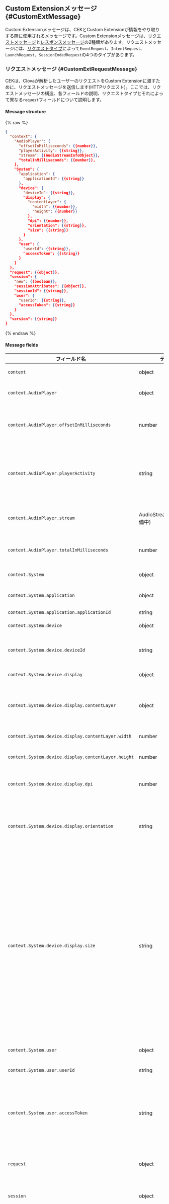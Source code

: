 ## Custom Extensionメッセージ {#CustomExtMessage}
Custom Extensionメッセージは、CEKとCustom Extensionが情報をやり取りする際に使用されるメッセージです。Custom Extensionメッセージは、[リクエストメッセージ](#CustomExtRequestMessage)と[レスポンスメッセージ](#CustomExtResponseMessage)の2種類があります。リクエストメッセージには、[リクエストタイプ](#CustomExtRequestType)によって`EventRequest`、`IntentRequest`、`LaunchRequest`、`SessionEndedRequest`の4つのタイプがあります。

### リクエストメッセージ {#CustomExtRequestMessage}
CEKは、Clovaが解析したユーザーのリクエストをCustom Extensionに渡すために、リクエストメッセージを送信します(HTTPリクエスト)。ここでは、リクエストメッセージの構造、各フィールドの説明、リクエストタイプとそれによって異なる`request`フィールドについて説明します。

#### Message structure

{% raw %}
```json
{
  "context": {
    "AudioPlayer": {
      "offsetInMilliseconds": {{number}},
      "playerActivity": {{string}},
      "stream": {{AudioStreamInfoObject}},
      "totalInMilliseconds": {{number}},
    },
    "System": {
      "application": {
        "applicationId": {{string}}
      },
      "device": {
        "deviceId": {{string}},
        "display": {
          "contentLayer": {
            "width": {{number}},
            "height": {{number}}
          },
          "dpi": {{number}},
          "orientation": {{string}},
          "size": {{string}}
        }
      },
      "user": {
        "userId": {{string}},
        "accessToken": {{string}}
      }
    }
  },
  "request": {{object}},
  "session": {
    "new": {{boolean}},
    "sessionAttributes": {{object}},
    "sessionId": {{string}},
    "user": {
      "userId": {{string}},
      "accessToken": {{string}}
    }
  },
  "version": {{string}}
}
```
{% endraw %}

#### Message fields
| フィールド名       | データ型    | フィールドの説明                     | Optional |
|---------------|---------|-----------------------------|:---------:|
| `context`                                  | object  | クライアントのコンテキスト情報を持っているオブジェクト                                |  |
| `context.AudioPlayer`                      | object  | クライアントが現在再生しているか、最後に再生したメディアの情報を持っているオブジェクト | Optional |
| `context.AudioPlayer.offsetInMilliseconds` | number  | 最近再生したメディアの最後の再生ポイント(offset)。単位はミリ秒であり、`playerActivity`の値が`"IDLE"`の場合、このフィールドは空の場合があります。                                       | Optional |
| `context.AudioPlayer.playerActivity`       | string  | プレイヤーの状態を示す値。次のような値を持ちます。<ul><li><code>"IDLE"</code>：非アクティブ状態</li><li><code>"PLAYING"</code>：再生中</li><li><code>"PAUSED"</code>：一時停止状態</li><li><code>"STOPPED"</code>：中止状態</li></ul> |  |
| `context.AudioPlayer.stream`               | AudioStreamInfoObject(準備中) | 再生中のオーディオの詳細情報を保存したオブジェクト。`playerActivity`の値が`"IDLE"`の場合、このフィールドが空であることがあります。    | Optional |
| `context.AudioPlayer.totalInMilliseconds`  | number  | 最近再生したオーディオの全体の長さ。単位はミリ秒で、`playerActivity`の値が`"IDLE"`の場合、このフィールドが空であることがあります。                                                                  | Optional |
| `context.System`                           | object  | クライアントシステムのコンテキスト情報を持っているオブジェクト                          |  |
| `context.System.application`               | object  | ユーザーの意図によって実行されるExtensionの情報を持っているオブジェクト       |  |
| `context.System.application.applicationId` | string  | ExtensionのID                                                 |  |
| `context.System.device`                    | object  | クライアントデバイスの情報を持っているオブジェクト                               |  |
| `context.System.device.deviceId`           | string  | クライアントデバイスのID。モデル名とデバイスのシリアル番号を組み合わせた情報など、ユーザーのデバイスを識別できる情報が渡されます。 |  |
| `context.System.device.display`            | object  | クライアントデバイスのディスプレイ情報を持っているオブジェクト                                                 |  |
| `context.System.device.display.contentLayer`        | object | ディスプレイでコンテンツが表示される領域の解像度情報を持つオブジェクト。`context.System.device.display.size`の値が`"none"`の場合、このフィールドは省略されます。  | Optional |
| `context.System.device.display.contentLayer.width`  | number | ディスプレイでコンテンツが表示される領域の幅。ピクセル(px)単位です。             |  |
| `context.System.device.display.contentLayer.height` | number | ディスプレイでコンテンツが表示される領域の高さ。ピクセル(px)単位です。             |  |
| `context.System.device.display.dpi`         | number | ディスプレイ装置のDPI。`context.System.device.display.size`の値が`"none"`の場合、このフィールドは省略されます。          | Optional |
| `context.System.device.display.orientation` | string | ディスプレイ装置の向き。`context.System.device.display.size`の値が`"none"`の場合、このフィールドは省略されます。<ul><li><code>"landscape"</code>：横方向</li><li><code>"portrait"</code>：縦方向</li></ul>                      | Optional |
| `context.System.device.display.size`        | string | ディスプレイ装置の解像度を示す値。あらかじめ指定された値または任意の解像度のサイズを表す値(`"custom"`)が入力されています。しかし、ディスプレイ装置がないことを表す値(`"none"`)が入力されていることもあります。<ul><li><code>"none"</code>：クライアントデバイスにディスプレイ装置がない</li><li><code>"s100"</code>：低解像度(160px X 107px)</li><li><code>"m100"</code>：中解像度(427px X 240px)</li><li><code>"l100"</code>：高解像度(640px X 360px)</li><li><code>"xl100"</code>：超高解像度(xlarge type、899px X 506px)</li><li><code>"custom"</code>：あらかじめ定義された規格ではない解像度。</li></ul><div class="note"><p><strong>メモ</strong></p><p>クライアントデバイスのアスペクト比とDPIに適合した画質のメディアコンテンツを提供する必要があります。</p></div> |  |
| `context.System.user`                      | object  | クライアントデバイスに認証されたデフォルトユーザーの情報を持っているオブジェクト                 |  |
| `context.System.user.userId`               | string  | デバイスのデフォルトユーザーのClova ID                                    |  |
| `context.System.user.accessToken`          | string  | 特定のサービスのユーザーアカウントのアクセストークン。デバイスのデフォルトユーザーと連携されたユーザーアカウントのアクセストークンが渡されます。CEKは、外部サービスの認可サーバーから取得したユーザーアカウントのアクセストークンを渡します。詳細については、[ユーザーアカウントを連携する](/CEK/Guides/Link_User_Account.md)を参照してください。 |  |
| `request`                                 | object  | 解析されたユーザーの発話情報を持っているオブジェクト。[リクエストタイプ](#CustomExtRequestType)によって、構成されるフィールドが異なります。 |  |
| `session`                                  | object  | セッション情報を持っているオブジェクト。ここでいうセッションとは、ユーザーのリクエストを区分する単位です。     |  |
| `session.new`                              | boolean | リクエストメッセージが新しいセッションに対するものか、それとも既存のセッションに対するものかを区分します。<ul><li>true：新しいセッション</li><li>false：既存のセッション</li></ul>  |  |
| `session.sessionAttributes`                       | object  | ユーザーとのマルチターン対話に必要な情報を保存したオブジェクト。Custom Extensionは、[レスポンスメッセージ](#CustomExtResponseMessage)の`response.sessionAttributes`フィールドを使用して中間情報をCEKに渡します。ユーザーの追加のリクエストを受け付けると、その情報は再びリクエストメッセージの`session.sessionAttributes`フィールドで渡されます。オブジェクトはキー(key)と値(value)のペアで構成され、Custom Extensionを実装する際、任意に定義できます。保存された値がない場合、空のオブジェクトが渡されます。   |  |
| `session.sessionId`                        | string  | セッションID                                                    |  |
| `session.user`                             | object  | 現在のユーザーの情報を持っているオブジェクト                             |  |
| `session.user.userId`                      | string  | 現在のユーザーのClova ID。`context.System.user.userId`の値と異なることがあります。 |  |
| `session.user.accessToken`                 | string  | 特定のサービスのユーザーアカウントのアクセストークン。現在のユーザーと連携されたユーザーアカウントのアクセストークンが渡されます。CEKは、外部サービスの認可サーバーから取得したユーザーアカウントのアクセストークンを渡します。詳細については、[ユーザーアカウントを連携する](/CEK/Guides/Link_User_Account.md)を参照してください。| Optional |
| `version`                                  | string  | メッセージフォーマットのバージョン(CEKのバージョン)                          | <!-- --> |

#### Message example
{% raw %}
```json
//例1：EventRequestタイプ
{
  "version": "1.0",
  "session": {
    "new": false,
    "sessionAttributes": {},
    "sessionId": "a29cfead-c5ba-474d-8745-6c1a6625f0c5",
    "user": {
      "userId": "U399a1e08a8d474521fc4bbd8c7b4148f",
      "accessToken": "XHapQasdfsdfFsdfasdflQQ7"
    }
  },
  "context": {
    "System": {
      "application": {
        "applicationId": "com.example.extension.pizzabot"
      },
      "user": {
        "userId": "U399a1e08a8d474521fc4bbd8c7b4148f",
        "accessToken": "XHapQasdfsdfFsdfasdflQQ7"
      },
      "device": {
        "deviceId": "096e6b27-1717-33e9-b0a7-510a48658a9b",
        "display": {
          "size": "l100",
          "orientation": "landscape",
          "dpi": 96,
          "contentLayer": {
            "width": 640,
            "height": 360
          }
        }
      }
    }
  },
  "request": {
    "type": "EventRequest",
    "requestId": "f09874hiudf-sdf-4wku-flksdjfo4hjsdf",
    "timestamp": "2018-06-11T09:19:23Z",
    "event" : {
      "namespace":"ClovaSkill",
      "name":"SkillEnabled",
      "payload": null
    }
  }
}

//例2：IntentRequestタイプ
{
  "version": "1.0",
  "session": {
    "new": false,
    "sessionAttributes": {},
    "sessionId": "a29cfead-c5ba-474d-8745-6c1a6625f0c5",
    "user": {
      "userId": "U399a1e08a8d474521fc4bbd8c7b4148f",
      "accessToken": "XHapQasdfsdfFsdfasdflQQ7"
    }
  },
  "context": {
    "System": {
      "application": {
        "applicationId": "com.example.extension.pizzabot"
      },
      "user": {
        "userId": "U399a1e08a8d474521fc4bbd8c7b4148f",
        "accessToken": "XHapQasdfsdfFsdfasdflQQ7"
      },
      "device": {
        "deviceId": "096e6b27-1717-33e9-b0a7-510a48658a9b",
        "display": {
          "size": "l100",
          "orientation": "landscape",
          "dpi": 96,
          "contentLayer": {
            "width": 640,
            "height": 360
          }
        }
      }
    }
  },
  "request": {
    "type": "IntentRequest",
    "intent": {
      "name": "OrderPizza",
      "slots": {
        "pizzaType": {
          "name": "pizzaType",
          "value": "ペパロニ"
        }
      }
    }
  }
}

//例3：LaunchRequestタイプ
{
  "version": "1.0",
  "session": {
    "new": true,
    "sessionAttributes": {},
    "sessionId": "a29cfead-c5ba-474d-8745-6c1a6625f0c5",
    "user": {
      "userId": "U399a1e08a8d474521fc4bbd8c7b4148f",
      "accessToken": "XHapQasdfsdfFsdfasdflQQ7"
    }
  },
  "context": {
    "System": {
      "application": {
        "applicationId": "com.example.extension.pizzabot"
      },
      "user": {
        "userId": "U399a1e08a8d474521fc4bbd8c7b4148f",
        "accessToken": "XHapQasdfsdfFsdfasdflQQ7"
      },
      "device": {
        "deviceId": "096e6b27-1717-33e9-b0a7-510a48658a9b",
        "display": {
          "size": "l100",
          "orientation": "landscape",
          "dpi": 96,
          "contentLayer": {
            "width": 640,
            "height": 360
          }
        }
      }
    }
  },
  "request": {
    "type": "LaunchRequest"
  }
}

//例4：SessionEndedRequestタイプ
{
  "version": "1.0",
  "session": {
    "new": false,
    "sessionAttributes": {},
    "sessionId": "a29cfead-c5ba-474d-8745-6c1a6625f0c5",
    "user": {
      "userId": "U399a1e08a8d474521fc4bbd8c7b4148f",
      "accessToken": "XHapQasdfsdfFsdfasdflQQ7"
    }
  },
  "context": {
    "System": {
      "application": {
        "applicationId": "com.example.extension.pizzabot"
      },
      "user": {
        "userId": "U399a1e08a8d474521fc4bbd8c7b4148f",
        "accessToken": "XHapQasdfsdfFsdfasdflQQ7"
      },
      "device": {
        "deviceId": "096e6b27-1717-33e9-b0a7-510a48658a9b",
        "display": {
          "size": "l100",
          "orientation": "landscape",
          "dpi": 96,
          "contentLayer": {
            "width": 640,
            "height": 360
          }
        }
      }
    }
  },
  "request": {
    "type": "SessionEndedRequest"
  }
}
```
{% endraw %}

#### 次の項目も参照してください。
* [Custom Extensionリクエストを処理する](/CEK/Guides/Build_Custom_Extension.md#HandleCustomExtensionRequest)
* AudioStreamInfoObject(準備中)

### リクエストタイプ {#CustomExtRequestType}
リクエストメッセージは、次の4つのタイプがあります。リクエストのタイプによって、リクエストメッセージの`request`オブジェクトのフィールドの構成が異なります。
* [`EventRequest`](#CustomExtEventRequest)
* [`IntentRequest`](#CustomExtIntentRequest)
* [`LaunchRequest`](#CustomExtLaunchRequest)
* [`SessionEndedRequest`](#CustomExtSessionEndedRequest)

#### EventRequest {#CustomExtEventRequest}
`EventRequest`タイプは、クライアントの状態の変化や、それに伴うリクエストをExtensionに渡すために使用されるリクエストタイプです。CEKは、`EventRequest`のリクエストタイプを使用して、ユーザーが特定のスキルを有効または無効にした結果を渡したり、クライアントの[オーディオ再生状態をExtensionにレポート](/CEK/Guides/Build_Custom_Extension.md#CollectPlaybackStatusAndProgress)することができます。Extensionの開発者は、スキルの有効化/無効化、オーディオ再生状態のレポートまたは付加情報のリクエストに適切な作業を処理する必要があります。

`EventRequest`リクエストタイプでオーディオ再生状態をレポートしたり、付加情報のリクエストをExtensionに送信するとき、以下の[CIC API](#CICAPIforAudioPlayback)を使用します。

* [`AudioPlayer.PlayFinished`](#PlayFinished)
* [`AudioPlayer.PlayPaused`](#PlayPaused)
* [`AudioPlayer.PlayResumed`](#PlayResumed)
* [`AudioPlayer.PlayStarted`](#PlayStarted)
* [`AudioPlayer.PlayStopped`](#PlayStopped)
* [`AudioPlayer.ProgressReportDelayPassed`](#ProgressReportDelayPassed)
* [`AudioPlayer.ProgressReportIntervalPassed`](#ProgressReportIntervalPassed)
* [`AudioPlayer.ProgressReportPositionPassed`](#ProgressReportPositionPassed)
* [`AudioPlayer.StreamRequested`](#StreamRequested)

`EventRequest`タイプのメッセージの`request`オブジェクトのフィールドは、次のように構成されます。

{% raw %}
```json
{
  "type": "EventRequest",
  "requestId": {{string}},
  "timestamp": {{string}},
  "event": {
    "namespace": {{string}},
    "name": {{string}},
    "payload": {{object}}
  }
}
```
{% endraw %}

| フィールド名       | データ型    | フィールドの説明                     | Optional |
|---------------|---------|-----------------------------|:---------:|
| `event`           | object  | クライアントがClovaに渡した情報が保存されているオブジェクト                                       |    |
| `event.name`      | string  | クライアントがClovaに送信したイベントの名前。例えばスキルが有効、もしくは無効への切り替えを示すイベントの名前は、`SkillEnabled`や`SkillDisabled`になります。スキルの有効/無効の切り替えを示すリクエストを受け取った際には、[リクエストメッセージ](#CustomExtRequestMessage)の`context.System.application.applicationId`フィールドと`context.System.user.userId`フィールドを利用してユーザー情報を初期登録したり、利用終了したユーザーのデータを廃棄する実装をしてください。 |    |
| `event.namespace` | string  | クライアントがClovaに送信したイベントの名前空間、または、スキルが有効か無効かを示す名前空間。スキルが有効か無効かを示す名前空間は、`ClovaSkill`に固定されます。   |   |
| `event.payload`   | object  | クライアントがClovaに送信した`payload`または`payload`の一部の情報。一部のイベント、または、スキルが有効か無効かを示すための`EventRequest`リクエストは、`payload`が空のオブジェクトの場合があります。 |    |
| `requestId`       | string  | クライアントがClovaに情報を渡すときに作成されたダイアログID(`event.header.dialogRequestId`)    |   |
| `timestamp`       | string  | クライアントがClovaに情報を渡した日時(タイムスタンプ、<a href="https://en.wikipedia.org/wiki/ISO_8601" target="_blank">ISO 8601</a>)<div class="note"><p><strong>メモ</strong></p><p>CEKは<code>EventRequest</code>タイプのリクエストの順序を保証しません。クライアントからのリクエストの順序は、このフィールドの値から把握することができます。</p></div>                    |   |
| `type`            | string  | リクエストメッセージのタイプ。`"EventRequest"`の値に固定されます。         | <!-- --> |

以下は、`EventRequest`タイプのメッセージの`request`オブジェクトフィールドのサンプルです。

```json
// サンプル1. スキルを有効にしたとき
"request": {
  "type": "EventRequest",
  "requestId": "f09874hiudf-sdf-4wku-flksdjfo4hjsdf",
  "timestamp": "2018-06-11T09:19:23Z",
  "event" : {
    "namespace":"ClovaSkill",
    "name":"SkillEnabled",
    "payload": null
  }
}

// サンプル2. スキルを無効にしたとき
"request": {
  "type": "EventRequest",
  "requestId": "f09874hiudf-sdf-4wku-flksdjfo4hjsdf",
  "timestamp": "2018-06-19T11:37:21Z",
  "event" : {
    "namespace":"ClovaSkill",
    "name":"SkillDisabled",
    "payload": null
  }
}

// サンプル3. 音楽再生を停止したとき
"request": {
  "type": "EventRequest",
  "requestId": "e5464288-50ff-4e99-928d-4a301e083d41",
  "timestamp": "2017-09-05T05:41:21Z",
  "event": {
    "namespace": "AudioPlayer",
    "name": "PlayStopped",
    "payload": {}
  }
}
```

#### IntentRequest {#CustomExtIntentRequest}
`IntentRequest`は、解析されたユーザーのリクエストを渡し、その内容を処理するように要求するリクエストタイプです。Extensionの開発者はサービスを開発する際、ユーザーのリクエストをどう受け付けるかについて[対話モデルを定義](/Design/Design_Guideline_For_Extension.md#DefineInteractionModel)する必要があります。対話モデルは、[Clova Developer Center](/DevConsole/ClovaDevConsole_Overview.md)で登録できます。その際、区別されるユーザーのリクエストをインテントという情報形式で定義します。解析されたユーザーの発話情報はインテントに変換され、`intent`フィールドでExtensionに渡されます。

`IntentRequest`タイプのメッセージの`request`オブジェクトのフィールドは、次のように構成されます。

{% raw %}
```json
{
  "type": "IntentRequest",
  "intent": {
    "name": {{string}},
    "slots": {{object}}
  }
}
```
{% endraw %}

| フィールド名       | データ型    | フィールドの説明                     | Optional |
|---------------|---------|-----------------------------|:---------:|
| `intent`        | object  | ユーザーのリクエストを解析した情報が保存されたオブジェクト([インテント](/Design/Design_Guideline_For_Extension.md#Intent))                         |  |
| `intent.name`   | string  | インテント名。対話モデルに定義した[インテント](/Design/Design_Guideline_For_Extension.md#Intent)をこのフィールドで識別できます。  |  |
| `intent.slots`  | object  | Extensionがインテントを処理する際に要求される情報(スロット)が保存されたオブジェクト。このフィールドは、`intent.name`フィールドに入力された[インテント](/Design/Design_Guideline_For_Extension.md#Intent)によって構成が異なることがあります。 |  |
| `type`          | string  | リクエストメッセージのタイプ。`"IntentRequest"`の値に固定されます。                                                                     | <!-- --> |

以下は、`IntentRequest`タイプのメッセージの`request`オブジェクトフィールドのサンプルです。

```json
"request": {
  "type": "IntentRequest",
  "intent": {
    "name": "OrderPizza",
    "slots": {
      "pizzaType": {
        "name": "pizzaType",
        "value": "ペパロニ"
      }
    }
  }
}
```

#### LaunchRequest {#CustomExtLaunchRequest}
`LaunchRequest`は、ユーザーが特定のExtensionの使用を開始したことを示すリクエストタイプです。例えば、ユーザーが「サイコロ遊びを起動して」と言ったときのように、特定のスキルを使用すると宣言した状況です。ユーザーがスキルの使用をやめると宣言するまで、そのExtensionから[`IntentRequest`](#CustomExtIntentRequest)タイプのメッセージを受信します。

`LaunchRequest`タイプのメッセージの`request`オブジェクトのフィールドは、次のように構成されます。

{% raw %}
```json
{
  "type": "LaunchRequest"
}
```
{% endraw %}

| フィールド名       | データ型    | フィールドの説明                     | Optional |
|---------------|---------|-----------------------------|:---------:|
| `type`          | string  | リクエストメッセージのタイプ。`"LaunchRequest"`の値に固定されます。 | <!-- --> |

#### SessionEndedRequest {#CustomExtSessionEndedRequest}
`SessionEndedRequest`タイプは、ユーザーの特定のスキルの使用が終了したことを示すリクエストです。次の状況でこのメッセージを受信します。
* ユーザーがスキルの終了をリクエストした場合
* 特定の時間内にユーザーからの入力がない場合(Timeout)
* エラーが発生した場合

<div class="note">
  <p><strong>メモ</strong></p>
  <p><a href="#CustomExtResponseMessage">レスポンスメッセージ</a>の<code>shouldEndSession</code>フィールドを使用して、Extensionから先に終了を宣言した場合には、このメッセージを受信しません。</p>
</div>


`SessionEndedRequest`タイプのメッセージの`request`オブジェクトのフィールドは、次のように構成されます。

{% raw %}
```json
{
  "type": "SessionEndedRequest"
}
```
{% endraw %}

| フィールド名       | データ型    | フィールドの説明                     | Optional |
|---------------|---------|-----------------------------|:---------:|
| `type`          | string  | リクエストメッセージのタイプ。`"SessionEndedRequest"`の値に固定されます。 | <!-- --> |

### レスポンスメッセージ {#CustomExtResponseMessage}
Extensionは、リクエストメッセージを処理して、レスポンスメッセージを渡す必要があります(HTTPレスポンス)。ここでは、レスポンスメッセージの構造と各フィールドについて説明します。

#### Message structure
{% raw %}
```json
{
  "response": {
    "card": {{object}},
    "directives": [
      {
        "header": {
          "messageId": {{string}},
          "name": {{string}},
          "namespace": {{string}}
        },
        "payload": {{object}}
      }
    ],
    "outputSpeech": {
      "type": {{string}},
      "values": {{SpeechInfoObject|SpeechInfoObject array}},
      "brief": {{SpeechInfoObject}},
      "verbose": {
        "type": {{string}},
        "values": {{SpeechInfoObject|SpeechInfoObject array}},
      }
    },
    "reprompt": {
      "outputSpeech": {
        "type": {{string}},
        "values": {{SpeechInfoObject|SpeechInfoObject array}},
        "brief": {{SpeechInfoObject}},
        "verbose": {
          "type": {{string}},
          "values": {{SpeechInfoObject|SpeechInfoObject array}},
        }
      }
    },
    "shouldEndSession": {{boolean}},
  },
  "sessionAttributes": {{object}},
  "version": {{string}}
}
```
{% endraw %}

<div class="danger">
  <p><strong>注意</strong></p>
  <p>日本では現在、cardをサポートしておりません。</p>
</div>

#### Message fields
| フィールド名       | データ型    | フィールドの説明                     | Optional |
|---------------|---------|-----------------------------|:---------:|
| `response`                               | object       | Extensionのレスポンス情報を含むオブジェクト                            |  |
| `response.card`                          | object       | コンテンツテンプレート形式のデータで、クライアントの画面に表示するコンテンツをこのフィールドで渡すことができます       |  |
| `response.directives[]`                  | object array | ExtensionがCEKに渡すディレクティブ。`response.directives`フィールドは、主にオーディオコンテンツを提供するために使用されます。以下の[CIC API](#CICAPIforAudioPlayback) ディレクティブをサポートしています。<ul><li><code>AudioPlayer.Play</code></li><li><code>AudioPlayer.StreamDeliver</code></li><li><code>PlaybackController.Pause</code></li><li><code>PlaybackController.Resume</code></li><li><code>PlaybackController.Stop</code></li></ul> |  |
| `response.directives[].header`           | object       | ディレクティブのヘッダー                                          |  |
| `response.directives[].header.messageId` | string       | メッセージID(UUID)。メッセージを区別するための識別子です。   |  |
| `response.directives[].header.name`      | string       | ディレクティブのAPI名                                      |  |
| `response.directives[].header.namespace` | string       | ディレクティブのAPI名前欄                                |  |
| `response.directives[].payload`          | object       | ディレクティブに関する情報を持つオブジェクト。ディレクティブに応じて、payloadオブジェクトの構成とフィールド値を変更できます。         |  |
| `response.outputSpeech`                  | object       | 音声に合成する情報を含んでいるオブジェクト。合成された音声はCICを介してクライアントに渡されます。              |  |
| `response.outputSpeech.brief`            | [SpeechInfoObject](#CustomExtSpeechInfoObject) | 出力する要約音声情報                    | Optional |
| `response.outputSpeech.type`             | string       | 出力する音声情報のタイプ<ul><li><code>"SimpleSpeech"</code>：単文タイプの音声情報です。最も基本となるタイプで、この値を指定した場合、<code>response.outputSpeech.values</code>フィールドが<a href="#CustomExtSpeechInfoObject"><code>SpeechInfoObject</code></a>オブジェクトを持っている必要があります。</li><li><code>"SpeechList"</code>：複文タイプの音声情報です。複数の文章を出力する際に使用されます。この値を指定した場合、<code>response.outputSpeech.values</code>フィールドが<a href="#CustomExtSpeechInfoObject"><code>SpeechInfoObject</code></a>オブジェクト配列を持っている必要があります。</li><li><code>"SpeechSet"</code>：複合タイプの音声情報です。画面を持たないクライアントデバイスに、要約音声情報と詳細音声情報を渡す際に使用されます。この値を指定した場合、<code>response.outputSpeech.values</code>フィールドの代わりに<code>response.outputSpeech.brief</code>と<code>response.outputSpeech.verbose</code>フィールドを持つ必要があります。</li></ul> |  |
| `response.outputSpeech.values[]`           | [SpeechInfoObject](#CustomExtSpeechInfoObject) or [SpeechInfoObject](#CustomExtSpeechInfoObject) array | クライアントデバイスで出力する音声情報を持っているオブジェクトまたはオブジェクト配列 | Optional |
| `response.outputSpeech.verbose`          | object       | 画面を持たないクライアントデバイスに渡す際に使用されます。詳細音声情報を含んでいます。 | Optional |
| `response.outputSpeech.verbose.type`     | string       | 出力する音声情報のタイプ。単文と複文タイプの音声情報のみ入力できます。<ul><li><code>"SimpleSpeech"</code>：単文タイプの音声情報です。最も基本的な音声情報を渡す際に使用されます。この値を指定した場合、<code>response.outputSpeech.verbose.values</code>フィールドが<a href="#CustomExtSpeechInfoObject"><code>SpeechInfoObject</code></a>オブジェクトを持っている必要があります。</li><li><code>"SpeechList"</code>：複文タイプの音声情報です。複数の文章を出力する際に使用されます。この値を指定した場合、<code>response.outputSpeech.verbose.values</code>フィールドが<a href="#CustomExtSpeechInfoObject"><code>SpeechInfoObject</code></a>オブジェクト配列を持っている必要があります。</li></ul> |  |
| `response.outputSpeech.verbose.values[]`           | [SpeechInfoObject](#CustomExtSpeechInfoObject) or [SpeechInfoObject](#CustomExtSpeechInfoObject) array | クライアントデバイスで出力する詳細音声情報を持っているオブジェクトまたはオブジェクト配列 |  |
| `response.reprompt`                               | obejct       | ユーザーの追加の発話を促す音声情報を含んでいるオブジェクト。`response.reprompt`フィールドを使用すると、ユーザーにマルチターン対話を続けるか尋ねたり、または必須情報を話すように促すことができます。通常、マルチターン対話を行う際、ユーザーが追加の発話をしないと、入力待ち時間が過ぎ、マルチターン対話が自動的に終了します。<div class="note"><p><strong>メモ</strong></p><p><code>response.reprompt</code>フィールドは、<code>response.shouldEndSession</code>フィールド値を<code>false</code>に入力した場合、有効です。主に単文タイプの音声情報(<code>"SimpleSpeech"</code>)を渡すことをお勧めします。<code>response.reprompt</code>フィールドを使用すると、入力待ち時間を最大1回延長できます。</p></div> | Optional |
| `response.reprompt.outputSpeech`                  | object       | 音声に合成する情報を含んでいるオブジェクト。合成された音声はCICを介してクライアントに渡されます。              |  |
| `response.reprompt.outputSpeech.brief`            | [SpeechInfoObject](#CustomExtSpeechInfoObject) | 出力する要約音声情報                    | Optional |
| `response.reprompt.outputSpeech.type`             | string       | 出力する音声情報のタイプ<ul><li>"SimpleSpeech"：単文タイプの音声情報です。最も基本となるタイプで、この値を指定した場合、<code>response.outputSpeech.values</code>フィールドが<a href="#CustomExtSpeechInfoObject"><code>SpeechInfoObject</code></a>オブジェクトを持っている必要があります。</li><li><code>"SpeechList"</code>：複文タイプの音声情報です。複数の文章を出力する際に使用されます。この値を指定した場合、<code>response.outputSpeech.values</code>フィールドが<a href="#CustomExtSpeechInfoObject"><code>SpeechInfoObject</code></a>オブジェクト配列を持っている必要があります。</li><li><code>"SpeechSet"</code>：複合タイプの音声情報です。画面を持たないクライアントデバイスに、要約音声情報と詳細音声情報を渡す際に使用されます。この値を指定した場合、<code>response.outputSpeech.values</code>フィールドの代わりに<code>response.outputSpeech.brief</code>と<code>response.outputSpeech.verbose</code>フィールドを持つ必要があります。</li></ul> |  |
| `response.reprompt.outputSpeech.values[]`           | [SpeechInfoObject](#CustomExtSpeechInfoObject) or [SpeechInfoObject](#CustomExtSpeechInfoObject) array | クライアントデバイスで出力する音声情報を持っているオブジェクトまたはオブジェクト配列 | Optional |
| `response.reprompt.outputSpeech.verbose`          | object       | 画面を持たないクライアントデバイスに渡す際に使用されます。詳細音声情報を含んでいます。 | Optional |
| `response.reprompt.outputSpeech.verbose.type`     | string       | 出力する音声情報のタイプ。単文と複文タイプの音声情報のみ入力できます。<ul><li><code>"SimpleSpeech"</code>：単文タイプの音声情報です。最も基本的な音声情報を渡す際に使用されます。この値を指定した場合、<code>response.outputSpeech.verbose.values</code>フィールドが<a href="#CustomExtSpeechInfoObject"><code>SpeechInfoObject</code></a>オブジェクトを持っている必要があります。</li><li><code>"SpeechList"</code>：複文タイプの音声情報です。複数の文章を出力する際に使用されます。この値を指定した場合、<code>response.outputSpeech.verbose.values</code>フィールドが<a href="#CustomExtSpeechInfoObject"><code>SpeechInfoObject</code></a>オブジェクト配列を持っている必要があります。</li></ul> |  |
| `response.reprompt.outputSpeech.verbose.values[]`           | [SpeechInfoObject](#CustomExtSpeechInfoObject) or [SpeechInfoObject](#CustomExtSpeechInfoObject) array | クライアントデバイスで出力する詳細音声情報を持っているオブジェクトまたはオブジェクト配列 |  |
| `response.shouldEndSession`              | boolean      | セッション終了のフラグ。クライアントに特定のExtensionの使用が終了したことを示すフィールドです。[`SessionEndedRequest`](#CustomExtSessionEndedRequest)タイプのリクエストメッセージを受け取る前に、Extensionから先に使用終了を示す際に使用されます。<ul><li>true：使用を終了する</li><li>false：引き続き使用する。ユーザーとマルチターン対話を行います。</li></ul> |  |
| `sessionAttributes`                      | object       | ユーザーとのマルチターン対話に必要な情報を保存するために使用されるオブジェクト。Custom Extensionは、`sessionAttributes`フィールドを使用して途中までの情報をCEKに渡します。ユーザーの追加のリクエストを受け付けると、その情報は再び[リクエストメッセージ](#CustomExtRequestMessage)の`session.sessionAttributes`フィールドで渡されます。`sessionAttributes`オブジェクトは、キー(key)と値(value)のペアで構成され、Custom Extensionを実装する際に任意で定義できます。保存する値がない場合、空のオブジェクトを入力します。 |  |
| `version`                                | string       | メッセージフォーマットのバージョン(CEKのバージョン)                        | <!-- --> |

<div class="note">
  <p><strong>メモ</strong></p>
  <p>
    <ul>
      <li>Extensionサーバーのレスポンスは8秒以内に返却するよう実装してください。時間内にCEKにレスポンスメッセージが渡されない場合は対話が終了します。対話の終了後に返却されたレスポンスは実行されません。</li>
      <li><code>response.directives</code>フィールドでExtensionに任意のディレクティブを渡す必要がある場合、事前に協議が必要です。提携担当者と協議してください。</li>
    </ul>
  </p>
</div>

<div class="danger">
  <p><strong>注意</strong></p>
  <p>日本では現在、cardをサポートしておりません。</p>
</div>

#### SpeechInfoObject {#CustomExtSpeechInfoObject}
SpeechInfoObjectオブジェクトはレスポンスメッセージの`response.outputSpeech`で再使用されるオブジェクトです。ユーザーに出力する音声情報の最も小さな単位である単文レベルの発話情報です。このオブジェクトは、次のフィールドを持ちます。

| フィールド名        | データ型         | 説明                                                                | Optional |
|----------------|--------------|--------------------------------------------------------------------|:-----:|
| `lang`           | string       | 音声を合成する際に使用する言語のコード。現在、次の値を持ちます。<ul><li><code>"en"</code>：英語</li><li><code>"ja"</code>：日本語</li><li><code>"ko"</code>：韓国語</li><li><code>""</code>：<code>type</code>フィールドの値が<code>"URL"</code>の場合、このフィールドは空の文字列(empty string)を持ちます。</li></ul>         |  |
| `type`           | string       | 再生する音声のタイプ。このフィールドの値によって、`value`フィールドの値の形式が異なります。現在、次の値を持ちます。<ul><li><code>"PlainText"</code>：テキスト</li><li><code>"URL"</code>：音声および音楽を再生できるファイルのURI</li></ul>            |  |
| `value`          | string       | 音声を合成する内容または音声ファイルのURI<ul><li>音声ファイル：ファイル形式については、<a href="/Design/Design_Guideline_For_Extension.md#SupportedAudioCompressionFormat">プラットフォームでサポートされるオーディオ圧縮形式</a>を参照してください。</li></ul>                               | <!-- --> |

#### Message example
{% raw %}
```json
//例1：単文タイプ(SimpleSpeech)の音声情報を返す-テキスト
{
  "version": "1.0",
  "sessionAttributes": {},
  "response": {
    "outputSpeech": {
      "type": "SimpleSpeech",
      "values": {
          "type": "PlainText",
          "lang": "en",
          "value": "Hi, nice to meet you"
      }
    },
    "card": {},
    "directives": [],
    "shouldEndSession": false
  }
}

//例2：複文タイプ(SpeechList)の音声情報を返す-テキスト、URLを使用
{
  "version": "1.0",
  "sessionAttributes": {},
  "response": {
    "outputSpeech": {
      "type": "SpeechList",
      "values": [
        {
          "type": "PlainText",
          "lang": "ja",
          "value": "歌を歌ってみます。"
        },
        {
          "type": "URL",
          "lang": "" ,
          "value": "https://example.com/song.mp3"
        }
      ]
    },
    "card": {},
    "directives": [],
    "shouldEndSession": true
  }
}

//例3：複合タイプ(SpeechSet)の音声情報を返す-要約・詳細音声情報
{
  "version": "1.0",
  "sessionAttributes": {},
  "response": {
    "outputSpeech": {
      "type": "SpeechSet",
      "brief": {
        "type": "PlainText",
        "lang": "ja",
        "value": "天気予報です。"
      },
      "verbose": {
        "type": "SpeechList",
        "values": [
          {
              "type": "PlainText",
              "lang": "ja",
              "value": "週末まで全国に梅雨…猛暑和らぐ。"
          },
          {
              "type": "PlainText",
              "lang": "ja",
              "value": "明日全国的に梅雨…ところによって局地的に激しい雨に注意。"
          }
          ...
        ]
      }
    },
    "card": {},
    "directives": [],
    "shouldEndSession": true
  }
}

//例4：マルチターン対話で、対話の中間情報を保存する-sessionAttributesを使用
{
  "version": "1.0",
  "sessionAttributes": {
    "RequestedIntent": "OrderPizza",
    "pizzaType": "ペパロニピザ"
  },
  "response": {
    "outputSpeech": {
      "type": "SimpleSpeech",
      "values": {
          "type": "PlainText",
          "lang": "ja",
          "value": "何枚注文しますか?"
      }
    },
    "card": {},
    "directives": [],
    "shouldEndSession": false
  }
}

//例5：マルチターン対話でユーザーの追加の発話を促す-repromptを使用
{
  "version": "1.0",
  "sessionAttributes": {
    "RequestedIntent": "OrderPizza",
    "pizzaType": "ペパロニピザ"
  },
  "response": {
    "outputSpeech": {
      "type": "SimpleSpeech",
      "values": {
          "type": "PlainText",
          "lang": "ja",
          "value": "何枚注文しますか?"
      }
    },
    "card": {},
    "reprompt" : {
      "outputSpeech" : {
        "type" : "SimpleSpeech",
        "values" : {
          "type" : "PlainText",
          "lang" : "ja",
          "value" : "お言葉がなければ、注文をキャンセルしてよろしいですか?"
        }
      }
    },
    "shouldEndSession": false
  }
}

//例6：クライアントにオーディオコンテンツを再生するように指示するレスポンス(response.directives[]フィールドを使用)
{
  "version": "1.0",
  "sessionAttributes": {},
  "response": {
    "card": {},
    "directives": [
      {
        "header": {
          "namespace": "AudioPlayer",
          "name": "Play"
        },
        "payload": {
          "audioItem": {
            "audioItemId": "9CPWU-c82302b2-ea29-4f6c-ba6e-20fd268d8c3b-c1570067",
            "title": "Symphony No.4 In A Op.90 'Italian' - III.Con Moto Moderato",
            "artist": "Unknown",
            "stream": {
              "beginAtInMilliseconds": 0,
              "progressReport": {
                "progressReportDelayInMilliseconds": null,
                "progressReportIntervalInMilliseconds": null,
                "progressReportPositionInMilliseconds": 60000
              },
              "token": "TR-NM-17413540",
              "url": "clova:TR-NM-17413540",
              "urlPlayable": false
            }
          },
          "playBehavior": "REPLACE_ALL"
        }
      }
    ],
    "outputSpeech": {},
    "shouldEndSession": true
  }
}
```
{% endraw %}

<div class="danger">
  <p><strong>注意</strong></p>
  <p>日本では現在、cardをサポートしておりません。</p>
</div>

#### 次の項目も参照してください。
* [Custom Extensionレスポンスを返す](/CEK/Guides/Build_Custom_Extension.md#ReturnCustomExtensionResponse)

## オーディオコンテンツ再生関連のCIC API {#CICAPIforAudioPlayback}

CIC APIは、ユーザーのクライアントデバイスがClovaと通信を行うときにやり取りするメッセージの規格です。ここで説明されているCIC APIとは、Custom Extensionの[オーディオコンテンツの提供](/CEK/Guides/Build_Custom_Extension.md#ProvideAudioContent)に関連して、CEKでサポートしているCIC APIのことです。CEKは、クライアントがClovaに渡したイベントを、[`EventRequest`](#CustomExtEventRequest)タイプのメッセージの`event`フィールドに設定して送信します。また、Custom Extensionは、ユーザーにオーディオコンテンツを提供するために、オーディオコンテンツの再生コントロールに関連するディレクティブを[`レスポンスメッセージ`](#CustomExtResponseMessage)の`response.directives[]`フィールドに設定して送信する必要があります。

従って、Custom Extensionがオーディオコンテンツを提供する場合、以下のCIC APIを理解しておく必要があります。

| 名前欄   | メッセージ         | タイプ  | 説明                                   |
|-------------|------------------|---------|---------------------------------------------|
| AudioPlayer | [`Play`](#Play)                       | ディレクティブ | クライアントに対して、特定のオーディオストリームを再生するか、または再生キューに追加するように指示します。                         |
| AudioPlayer | [`PlayFinished`](#PlayFinished)       | イベント     | クライアントがオーディオストリームの再生を終了するとき、そのオーディオストリームの情報をCICにレポートするために使用します。     |
| AudioPlayer | [`PlayPaused`](#PlayPaused)           | イベント     | クライアントがオーディオストリームの再生を一時停止するとき、そのオーディオストリームの情報をCICにレポートするために使用します。 |
| AudioPlayer | [`PlayResumed`](#PlayResumed)         | イベント     | クライアントがオーディオストリームの再生を再開するとき、そのオーディオストリームの情報をCICにレポートするために使用します。         |
| AudioPlayer | [`PlayStarted`](#PlayStarted)         | イベント     | クライアントがオーディオストリームの再生を開始するとき、そのオーディオストリームの情報をCICにレポートするために使用します。    |
| AudioPlayer | [`PlayStopped`](#PlayStopped)         | イベント     | クライアントがオーディオストリームの再生を停止するとき、そのオーディオストリームの情報をCICにレポートするために使用します。    |
| AudioPlayer | [`ProgressReportDelayPassed`](#ProgressReportPositionPassed) | イベント | オーディオストリームの再生が開始してから、指定された遅延期間が経過したタイミングの再生状態をCICにレポートするために使用します。 |
| AudioPlayer | [`ProgressReportIntervalPassed`](#ProgressReportPositionPassed)| イベント | オーディオストリームの再生が開始してから、指定された間隔ごとの再生状態をCICにレポートするために使用します。 |
| AudioPlayer | [`ProgressReportPositionPassed`](#ProgressReportPositionPassed) | イベント | オーディオストリームの再生が開始してから、指定されたタイミングに、そのときの再生状態をCICにレポートするために使用します。 |
| AudioPlayer | [`StreamDeliver`](#StreamDeliver)     | ディレクティブ | [`AudioPlayer.StreamRequested`](#StreamRequested)イベントに対する応答です。実際に再生できるオーディオストリームの情報を受信するために使用します。 |
| AudioPlayer | [`StreamRequested`](#StreamRequested) | イベント     | オーディオストリームを再生するために、ストリーミングのURLなど、追加の情報をCICにリクエストするイベントです。               |
| PlaybackController | [`Pause`](#Pause)              | ディレクティブ | クライアントに、再生中のオーディオストリームを一時停止するように指示します。        |
| PlaybackController | [`Resume`](#Resume)            | ディレクティブ | クライアントに、オーディオストリームの再生を再開するように指示します。                |
| PlaybackController | [`Stop`](#Stop)                | ディレクティブ | クライアントに、オーディオストリームの再生を停止するように指示します。                |

## Playディレクティブ {#Play}
クライアントに対して、特定のオーディオストリームを再生するか、または再生キューに追加するように指示します。

### Payload fields
| フィールド名       | データ型    | フィールドの説明                     | Optional |
|---------------|---------|-----------------------------|:---------:|
| `audioItem`               | object | 再生するオーディオストリームのメタデータと、再生に必要なオーディオストリームの情報を持つオブジェクト                     |    |
| `audioItem.artImageUrl`   | string | オーディオコンテンツに関連する画像(アルバムの画像)のURL                                                  | Optional  |
| `audioItem.audioItemId`   | string | オーディオストリームを区別するID。クライアントはこの値に基づいて、重複するPlayディレクティブを削除できます。 |    |
| `audioItem.headerText`    | string | 主に、現在の再生リストのタイトルを表すテキストフィールド                                                | Optional  |
| `audioItem.stream`        | [AudioStreamInfoObject](#AudioStreamInfoObject) | 再生に必要なオーディオストリームの情報を持つオブジェクト        |    |
| `audioItem.titleSubText1` | string | 主にアーティスト名を表すテキストフィールド                                                          |    |
| `audioItem.titleSubText2` | string | 主にアルバム名を表すサブテキストフィールド                                                      | Optional |
| `audioItem.titleText`     | string | 現在のオーディオコンテンツのタイトルを表すテキストフィールド                                                         |     |
| `playBehavior`            | string | ディレクティブに含まれたオーディオストリームを、クライアントでいつ再生するかを指定するフィールド<ul><li><code>"REPLACE_ALL"</code>：再生キューをすべてクリアして、送信されたオーディオストリームをすぐに再生します。</li><li><code>"ENQUEUE"</code>：再生キューに、送信されたオーディオストリームを追加します。</li></ul> |    |
| `source`                  | object | オーディオストリーミングサービスの提供元                                                    |    |
| `source.logoUrl`          | string | オーディオストリーミングサービスのロゴ画像のURL。このフィールドがなかったり、またはフィールド値が空の場合や、ロゴ画像を表示できない場合、`source.name`フィールド内のオーディオストリーミングサービスの名前を表示する必要があります。  | Optional |
| `source.name`             | string | オーディオストリーミングサービスの名前                                                        | <!-- --> |

### 備考
ストリーミングサービスの課金などの理由により、実際のストリーミング情報、つまりストリーミングのURLなどの情報を、再生する直前に取得する場合があります。`audioItem.stream.urlPlayable`フィールドの値によって、次のように区分されます。
* `urlPlayable`フィールドの値が`true`の場合、`audioItem.stream.url`フィールドに含まれたURLで、オーディオストリームをすぐに再生できます。
* `urlPlayable`フィールドの値が`false`の場合、`audioItem.stream.url`フィールドに含まれたURLではオーディオストリームをすぐに再生できず、[`AudioPlayer.StreamRequested`](#StreamRequested)イベントでオーディオストリームの情報を追加でリクエストする必要があります。

### Message example
{% raw %}

```json
// すぐに再生できるオーディオストリームのURL情報が含まれたサンプル
{
  "directive": {
    "header": {
      "namespace": "AudioPlayer",
      "name": "Play",
      "dialogRequestId": "34abac3-cb46-611c-5111-47eab87b7",
      "messageId": "ad13f0d6-bb11-ca23-99aa-312a0b213805"
    },
    "payload": {
      "audioItem": {
        "audioItemId": "90b77646-93ab-444f-acd9-60f9f278ca38",
        "episodeId": 22346122,
        "stream": {
          "beginAtInMilliseconds": 0,
          "episodeId": 22346122,
          "playType": "NONE",
          "podcastId": 12548,
          "progressReport": {
            "progressReportDelayInMilliseconds": null,
            "progressReportIntervalInMilliseconds": 60000,
            "progressReportPositionInMilliseconds": null
          },
          "url": "https://streaming.example.com/1212334548/2231122",
          "urlPlayable": true
        },
        "type": "podcast"
      },
      "source": {
        "name": "Potbbang",
        "logoUrl": "https://example.com/logo_180125.png"
      },
      "playBehavior": "REPLACE_ALL"
    }
  }
}

// すぐに再生できないオーディオストリームのURL情報が含まれたサンプル
{
  "directive": {
    "header": {
      "namespace": "AudioPlayer",
      "name": "Play",
      "dialogRequestId": "277b40c3-b046-4f61-a551-783b1547e7b7",
      "messageId": "4e4080d6-c440-498a-bb73-ae86c6312806"
    },
    "payload": {
      "audioItem": {
        "audioItemId": "9CPWU-8362fe7c-f75c-42c6-806b-6f3e00aba8f1-c1862201",
        "album": {
          "albumId": "2000240",
          "genres": [
            "Classic"
          ],
          "title": "Wonderland - Edvard Grieg : Piano Concerto, Lyric Pieces"
        },
        ...
        "stream": {
          "beginAtInMilliseconds": 0,
          "durationInMilliseconds": 60000,
          "progressReport": {
            "progressReportDelayInMilliseconds": null,
            "progressReportIntervalInMilliseconds": null,
            "progressReportPositionInMilliseconds": 60000
          },
          "token": "TR-NM-17716562",
          "url": "clova:TR-NM-17716562",
          "urlPlayable": false
        },
        "title": "Symphony No.4 In A Op.90 'Italian' - III.Con Moto Moderato",
        "type": "SampleMusicProvider"
      },
      "source": {
        "name": "Sample Music Provider",
        "logoUrl": "https://example.com/logo_180125.png"
      },
      "playBehavior": "REPLACE_ALL"
    }
  }
}
```

{% endraw %}

### 次の項目も参照してください。
* [`AudioPlayer.PlayPaused`](#PlayPaused)
* [`AudioPlayer.PlayResumed`](#PlayResumed)
* [`AudioPlayer.PlayStarted`](#PlayStarted)
* [`AudioPlayer.PlayStopped`](#PlayStopped)
* [`AudioPlayer.ProgressReportDelayPassed`](#ProgressReportDelayPassed)
* [`AudioPlayer.ProgressReportIntervalPassed`](#ProgressReportIntervalPassed)
* [`AudioPlayer.ProgressReportPositionPassed`](#ProgressReportPositionPassed)
* [`AudioPlayer.StreamRequested`](#StreamRequested)

### AudioPlayer.PlayFinishedイベント {#PlayFinished}
クライアントがオーディオストリームの再生を終了するとき、そのオーディオストリームの情報をCICにレポートするために使用します。

#### Payload fields

| フィールド名       | データ型    | フィールドの説明                     | Optional |
|---------------|---------|-----------------------------|:---------:|
| `token`                | string | オーディオストリームのトークン    |    |
| `offsetInMilliseconds` | number | クライアントが再生しているストリームの現在のオフセット。ミリ秒単位です。                         | <!-- --> |

#### Message example
{% raw %}

```json
{
  "context": [
    ...
  ],
  "event": {
    "header": {
      "namespace": "AudioPlayer",
      "name": "PlayFinished",
      "messageId": "4e4080d6-c440-498a-bb73-ae86c6312806"
    },
    "payload": {
      "token": "TR-NM-4435786",
      "offsetInMilliseconds": 183000
    }
  }
}
```

{% endraw %}

#### 次の項目も参照してください。
* [`AudioPlayer.Play`](#Play)
* [`AudioPlayer.PlayStarted`](#PlayStarted)
* [`AudioPlayer.PlayStopped`](#PlayStopped)

### AudioPlayer.PlayPausedイベント {#PlayPaused}
クライアントがオーディオストリームの再生を一時停止するとき、そのオーディオストリームの情報をCICにレポートするために使用します。

#### Payload fields

| フィールド名       | データ型    | フィールドの説明                     | Optional |
|---------------|---------|-----------------------------|:---------:|
| `token`                | string | オーディオストリームのトークン |    |
| `offsetInMilliseconds` | number | クライアントが再生しているストリームの現在のオフセット。ミリ秒単位です。                         | <!-- --> |

#### Message example
{% raw %}

```json
{
  "context": [
    ...
  ],
  "event": {
    "header": {
      "namespace": "AudioPlayer",
      "name": "PlayPaused",
      "messageId": "4e4080d6-c440-498a-bb73-ae86c6312806"
    },
    "payload": {
      "token": "TR-NM-4435786",
      "offsetInMilliseconds": 83100
    }
  }
}
```

{% endraw %}

#### 次の項目も参照してください。
* [`AudioPlayer.Play`](#Play)
* [`AudioPlayer.PlayResumed`](#PlayResumed)

### AudioPlayer.PlayResumedイベント {#PlayResumed}

クライアントがオーディオストリームの再生を再開するとき、そのオーディオストリームの情報をCICにレポートするために使用します。

#### Payload fields

| フィールド名       | データ型    | フィールドの説明                     | Optional |
|---------------|---------|-----------------------------|:---------:|
| `token`                | string | オーディオストリームのトークン |    |
| `offsetInMilliseconds` | number | クライアントが再生しているストリームの現在のオフセット。ミリ秒単位です。                         | <!-- --> |

#### Message example
{% raw %}

```json
{
  "context": [
    ...
  ],
  "event": {
    "header": {
      "namespace": "AudioPlayer",
      "name": "PlayResumed",
      "messageId": "4e4080d6-c440-498a-bb73-ae86c6312806"
    },
    "payload": {
      "token": "TR-NM-4435786",
      "offsetInMilliseconds": 83100
    }
  }
}
```

{% endraw %}

#### 次の項目も参照してください。
* [`AudioPlayer.Play`](#Play)
* [`AudioPlayer.PlayPaused`](#PlayPaused)

### AudioPlayer.PlayStartedイベント {#PlayStarted}
クライアントがオーディオストリームの再生を開始するとき、そのオーディオストリームの情報をCICにレポートするために使用します。

#### Payload fields

| フィールド名       | データ型    | フィールドの説明                     | Optional |
|---------------|---------|-----------------------------|:---------:|
| `token`                | string | オーディオストリームのトークン |    |
| `offsetInMilliseconds` | number | クライアントが再生しているストリームの現在のオフセット。ミリ秒単位です。                         | <!-- --> |

#### Message example
{% raw %}

```json
{
  "context": [
    ...
  ],
  "event": {
    "header": {
      "namespace": "AudioPlayer",
      "name": "PlayStarted",
      "messageId": "4e4080d6-c440-498a-bb73-ae86c6312806"
    },
    "payload": {
      "token": "TR-NM-4435786",
      "offsetInMilliseconds": 0
    }
  }
}
```

{% endraw %}

#### 次の項目も参照してください。
* [`AudioPlayer.Play`](#Play)
* [`AudioPlayer.PlayStopped`](#PlayStopped)

### AudioPlayer.PlayStoppedイベント {#PlayStopped}
クライアントがオーディオストリームの再生を停止するとき、そのオーディオストリームの情報をCICにレポートするために使用します。

#### Payload fields

| フィールド名       | データ型    | フィールドの説明                     | Optional |
|---------------|---------|-----------------------------|:---------:|
| `token`                | string | オーディオストリームのトークン |    |
| `offsetInMilliseconds` | number | 再生しているストリームの現在のオフセット。ミリ秒単位です。                         | <!-- --> |

#### Message example
{% raw %}

```json
{
  "context": [
    ...
  ],
  "event": {
    "header": {
      "namespace": "AudioPlayer",
      "name": "PlayStopped",
      "messageId": "4e4080d6-c440-498a-bb73-ae86c6312806"
    },
    "payload": {
      "token": "TR-NM-4435786",
      "offsetInMilliseconds": 83100
    }
  }
}
```

{% endraw %}

#### 次の項目も参照してください。
* [`AudioPlayer.Play`](#Play)
* [`AudioPlayer.PlayStarted`](#PlayStarted)

### AudioPlayer.ProgressReportDelayPassedイベント {#ProgressReportDelayPassed}
オーディオストリームの再生が開始してから、指定された遅延期間が経過したタイミングの再生状態をCICにレポートするために使用します。

#### Payload fields

| フィールド名       | データ型    | フィールドの説明                     | Optional |
|---------------|---------|-----------------------------|:---------:|
| `token`                | string | オーディオストリームのトークン |    |
| `offsetInMilliseconds` | number | 再生しているストリームの現在のオフセット。ミリ秒単位です。                         | <!-- --> |

#### Message example
{% raw %}

```json
{
  "context": [
    ...
  ],
  "event": {
    "header": {
      "namespace": "AudioPlayer",
      "name": "ProgressReportDelayPassed",
      "messageId": "4e4080d6-c440-498a-bb73-ae86c6312806"
    },
    "payload": {
      "token": "TR-NM-4435786",
      "offsetInMilliseconds": 60000
    }
  }
}
```

{% endraw %}

#### 次の項目も参照してください。
* [`AudioPlayer.Play`](#Play)
* [`AudioPlayer.ProgressReportIntervalPassed`](#ProgressReportIntervalPassed)
* [`AudioPlayer.ProgressReportPositionPassed`](#ProgressReportPositionPassed)

### AudioPlayer.ProgressReportIntervalPassedイベント {#ProgressReportIntervalPassed}
オーディオストリームの再生が開始してから、指定された間隔ごとの再生状態をCICにレポートするために使用します。

#### Payload fields

| フィールド名       | データ型    | フィールドの説明                     | Optional |
|---------------|---------|-----------------------------|:---------:|
| `token`                | string | オーディオストリームのトークン |    |
| `offsetInMilliseconds` | number | 再生しているストリームの現在のオフセット。ミリ秒単位です。                         | <!-- --> |

#### Message example
{% raw %}

```json
{
  "context": [
    ...
  ],
  "event": {
    "header": {
      "namespace": "AudioPlayer",
      "name": "ProgressReportIntervalPassed",
      "messageId": "4e4080d6-c440-498a-bb73-ae86c6312806"
    },
    "payload": {
      "token": "TR-NM-4435786",
      "offsetInMilliseconds": 120000
    }
  }
}
```

{% endraw %}

#### 次の項目も参照してください。
* [`AudioPlayer.Play`](#Play)
* [`AudioPlayer.ProgressReportDelayPassed`](#ProgressReportDelayPassed)
* [`AudioPlayer.ProgressReportPositionPassed`](#ProgressReportPositionPassed)

### AudioPlayer.ProgressReportPositionPassedイベント {#ProgressReportPositionPassed}
オーディオストリームの再生が開始してから、指定されたタイミングに、そのときの再生状態をCICにレポートするために使用します。

#### Payload fields

| フィールド名       | データ型    | フィールドの説明                     | Optional |
|---------------|---------|-----------------------------|:---------:|
| `token`                | string | オーディオストリームのトークン |    |
| `offsetInMilliseconds` | number | 再生しているストリームの現在のオフセット。ミリ秒単位です。                         | <!-- --> |

#### Message example
{% raw %}

```json
{
  "context": [
    ...
  ],
  "event": {
    "header": {
      "namespace": "AudioPlayer",
      "name": "ProgressReportPositionPassed",
      "messageId": "4e4080d6-c440-498a-bb73-ae86c6312806"
    },
    "payload": {
      "token": "TR-NM-4435786",
      "offsetInMilliseconds": 150000
    }
  }
}
```

{% endraw %}

#### 次の項目も参照してください。
* [`AudioPlayer.Play`](#Play)
* [`AudioPlayer.ProgressReportDelayPassed`](#ProgressReportDelayPassed)
* [`AudioPlayer.ProgressReportIntervalPassed`](#ProgressReportIntervalPassed)

### AudioPlayer.StreamDeliverディレクティブ {#StreamDeliver}
[`AudioPlayer.StreamRequested`](#StreamRequested)イベントに対する応答です。実際に再生できるオーディオストリームの情報を受信するために使用します。クライアントがコンテンツを再生できるように、オーディオストリームの情報にストリーミングURLが必ず含まれます。

#### Payload fields
| フィールド名 | データ型 | フィールドの説明 | Optional |
|---------|------|--------|:---------:|
| `audioItemId` | string | オーディオストリームの情報を区別するための値。クライアントはこの値に基づいて、重複するPlayディレクティブを削除できます。 |    |
| `audioStream` | [AudioStreamInfoObject](#AudioStreamInfoObject) | 再生に必要なオーディオストリームの情報を持つオブジェクト       | <!-- --> |

#### 備考
`StreamDeliver`ディレクティブで送信される`AudioStreamInfoObject`オブジェクトは、既存の[`AudioPlayer.Play`](#Play)ディレクティブで送信された`AudioStreamInfoObject`オブジェクトと重複しないように、一部の内容が省略されることがあります。ストリームを再生する際、`StreamDeliver`ディレクティブと、すでに受信した[`Play`](#Play)ディレクティブの`payload.audioStream`情報を組み合わせて使用する必要があります。

#### Message example
{% raw %}

```json
{
  "directive": {
    "header": {
      "namespace": "AudioPlayer",
      "name": "StreamDeliver",
      "dialogRequestId": "277b40c3-b046-4f61-a551-783b1547e7b7",
      "messageId": "4e4080d6-c440-498a-bb73-ae86c6312806"
    },
    "payload": {
        "audioItemId": "5313c879-25bb-461c-93fc-f85d95edf2a0",
        "audioStream": {
            "token": "b767313e-6790-4c28-ac18-5d9f8e432248",
            "url": "https://sample.musicservice.net/b767313e.mp3"
        }
    }
  }
}
```

{% endraw %}

#### 次の項目も参照してください。
* [`AudioPlayer.Play`](#Play)
* [`AudioPlayer.StreamRequested`](#StreamRequested)

### AudioPlayer.StreamRequestedイベント {#StreamRequested}
オーディオストリームを再生するために、ストリーミングのURLなど、追加の情報をCICにリクエストするイベントです。

#### Payload fields
| フィールド名       | データ型    | フィールドの説明                     | Optional |
|---------------|---------|-----------------------------|:---------:|
| `audioItemId`   | string  | オーディオストリームのトークン          |    |
| `audioStream`   | [AudioStreamInfoObject](#AudioStreamInfoObject) | Playディレクティブの`audioItem.stream` | <!-- --> |

#### 備考
ストリーミングサービスの課金などの理由により、ときには、実際のオーディオストリームの情報の発行を、再生直前に遅延させる必要が生じます。このイベントは、このようにオーディオストリームの情報をあらかじめ準備してはいけない場合のために設計されたAPIです。クライアントは、このイベントを再生直前より先に送信しない必要があります。

#### Message example
{% raw %}

```json
{
  "context": [
    ...
  ],
  "event": {
    "header": {
      "namespace": "AudioPlayer",
      "name": "StreamRequested",
      "messageId": "198cf12-4020-b98a-b73b-1234ab312806"
    },
    "payload": {
      "audioItemId": "ac192f4c-8f12-4a58-8ace-e3127eb297a4",
      "audioStream": {
        "beginAtInMilliseconds": 0,
        "progressReport": {
            "progressReportDelayInMilliseconds": null,
            "progressReportIntervalInMilliseconds": null,
            "progressReportPositionInMilliseconds": 60000
        },
        "token": "TR-NM-4435786",
        "urlPlayable": false,
        "url": "clova:TR-NM-4435786"
      }
    }
  }
}
```

{% endraw %}

#### 次の項目も参照してください。
* [`AudioPlayer.Play`](#Play)

### PlaybackController.Pauseディレクティブ {#Pause}
クライアントに、再生中のオーディオストリームを一時停止するように指示します。クライアントは、このディレクティブを受信すると、オーディオストリームの再生を一時停止する必要があります。

#### Payload fields
なし

#### Message example
{% raw %}
```json
{
  "directive": {
    "header": {
      "namespace": "PlaybackController",
      "name": "Pause",
      "dialogRequestId": "42390b12-ae91-4121-aa0a-37f74e8e422b",
      "messageId": "b1f88d7d-bbb8-44fa-a0a2-c5a7553e6f8a"
    },
    "payload": {}
  }
}
```
{% endraw %}

#### 次の項目も参照してください。
* [`AudioPlayer.PlayPaused`](#PlayPaused)

### PlaybackController.Resumeディレクティブ {#Resume}
クライアントに、オーディオストリームの再生を再開するように指示します。クライアントは、このディレクティブを受信すると、オーディオストリームの再生を再開する必要があります。

#### Payload fields
なし

#### Message example
{% raw %}
```json
{
  "directive": {
    "header": {
      "namespace": "PlaybackController",
      "name": "Resume",
      "dialogRequestId": "42390b12-ae91-4121-aa0a-37f74e8e422b",
      "messageId": "b1f88d7d-bbb8-44fa-a0a2-c5a7553e6f8a"
    },
    "payload": {}
  }
}
```
{% endraw %}

## PlaybackController.Stopディレクティブ {#Stop}
クライアントに、オーディオストリームの再生を停止するように指示します。クライアントは、このディレクティブを受信すると、オーディオストリームの再生を停止する必要があります。

### Payload fields
なし

### Message example
{% raw %}
```json
{
  "directive": {
    "header": {
      "namespace": "PlaybackController",
      "name": "Stop",
      "dialogRequestId": "42390b12-ae91-4121-aa0a-37f74e8e422b",
      "messageId": "b1f88d7d-bbb8-44fa-a0a2-c5a7553e6f8a"
    },
    "payload": {}
  }
}
```
{% endraw %}

#### 次の項目も参照してください。
* [`AudioPlayer.PlayResumed`](#PlayResumed)

### AudioStreamInfoObject {#AudioStreamInfoObject}
再生するオーディオストリームのストリーミング情報を持つオブジェクトです。クライアントに対して再生するストリーミングの情報を送信したり、クライアントがCICに対して、現在再生しているコンテンツのストリーミング情報を送信するとき使用します。

#### Object fields
| フィールド名       | データ型    | フィールドの説明                     | Optional |
|---------------|---------|-----------------------------|:-------------:|
| `beginAtInMilliseconds`  | number | 再生を開始するオフセット。ミリ秒単位で、この値が指定されている場合、クライアントは、そのオーディオストリームを指定されたオフセットから再生する必要があります。この値が0に設定されている場合、ストリームを最初から再生します。          |    |
| `customData`             | string | 現在のストリームに関連して、任意の形式を持つメタデータ情報。特定のカテゴリに分類されたり、定義されないストリーミング情報は、このフィールドに含まれるか、または入力される必要があります。オーディオストリーム再生のコンテキストに必要な追加の値を、サービスプロバイダーがカスタムで追加できます。<div class="danger"><p><strong>注意</strong></p><p>クライアントは、このフィールドの値を任意に使用してはなりません。問題が発生する恐れがあります。また、このフィールドの値はストリームの再生状態を送信する際、<a href="/CEK/References/CEK_API.md#PlaybackState">PlaybackStateコンテキスト</a>の`stream`フィールドにそのまま含まれる必要があります。</p></div> | Optional  |
| `durationInMilliseconds` | number | オーディオストリームの再生時間。クライアントは、`beginAtInMilliseconds`フィールドに指定されている再生のオフセットから、このフィールドに指定されている再生時間だけ、そのオーディオストリームをシークおよび再生できます。例えば、`beginAtInMilliseconds`フィールドの値が`10000`で、このフィールドの値が`60000`の場合、そのオーディオストリームの10秒から70秒までの区間を再生およびシークすることができます。ミリ秒単位です。   | Optional  |
| `progressReport`         | object  | 再生が開始してから、再生状態をレポートするタイミングを指定するオブジェクト                                                  | Optional |
| `progressReport.progressReportDelayInMilliseconds`    | number | 再生が開始してから、指定された時間が経過した後に、再生状態をレポートするように指定する値です。ミリ秒単位で、このフィールドの値はnullの場合があります。  | Optional |
| `progressReport.progressReportIntervalInMilliseconds` | number | 再生中に、指定された間隔ごとに再生状態をレポートするように指定する値です。ミリ秒単位で、このフィールドの値はnullの場合があります。        | Optional |
| `progressReport.progressReportPositionInMilliseconds` | number | 再生中に、指定された再生位置を経過する度に、再生状態をレポートするように指定する値です。ミリ秒単位で、このフィールドの値はnullの場合があります。    | Optional |
| `token`                  | string  | オーディオストリームのトークン                                                                                   |    |
| `url`                    | string  | オーディオストリームのURL                                                                                     |    |
| `urlPlayable`            | boolean | `url`フィールドのオーディオストリームのURLがすぐに再生できるかを示す値。<ul><li><code>true</code>：すぐに再生できるURL</li><li><code>false</code>：すぐに再生できないURL。<a href="#StreamRequested"><code>AudioPlayer.StreamRequested</code></a>イベントでオーディオストリームの情報を追加でリクエストする必要があります。</li></ul>        | <!-- --> |

#### 備考
* クライアントは、`beginAtInMilliseconds`と`durationInMilliseconds`フィールドに指定されている区間に対してストリームの再生を完了すると、[`AudioPlayer.PlayFinished`](#PlayFinished)イベントをCICに送信します。

#### Object example
{% raw %}

```json
// すぐに再生できるオーディオストリームのURL情報が含まれたオブジェクト
{
  "beginAtInMilliseconds": 0,
  "episodeId": 22346122,
  "playType": "NONE",
  "podcastId": 12548,
  "progressReport": {
    "progressReportDelayInMilliseconds": null,
    "progressReportIntervalInMilliseconds": 60000,
    "progressReportPositionInMilliseconds": null
  },
  "url": "https://api-ex.podbbang.com/file/12548/22346122",
  "urlPlayable": true
}

// すぐに再生できないオーディオストリームのURL情報が含まれたサンプル
{
  "beginAtInMilliseconds": 0,
  "progressReport": {
      "progressReportDelayInMilliseconds": null,
      "progressReportIntervalInMilliseconds": null,
      "progressReportPositionInMilliseconds": 60000
  },
  "token": "TR-NM-4435786",
  "urlPlayable": false,
  "url": "clova:TR-NM-4435786"
}
```

{% endraw %}

#### 次の項目も参照してください。
* [`AudioPlayer.Play`](#Play)
* [`AudioPlayer.PlayFinished`](#PlayFinished)
* [`AudioPlayer.StreamRequested`](#StreamRequested)

## オーディオコンテンツ再生関連のコンテキスト {#ContextObjectforAudioPlayback}
クライアントがClovaに[CIC API](#CICAPIforAudioPlayback)イベントを送信するとき、以下のようなさまざまなコンテキストが含まれます。そのうち、オーディオコンテンツの再生に関連するコンテキストは、[`AudioPlayer.PlaybackState`](#PlaybackState)です。

### AudioPlayer.PlaybackState {#PlaybackState}
`AudioPlayer.PlaybackState`は、現在再生しているか、または最後に再生したオーディオの情報をCICにレポートするときに使用されるメッセージ形式です。

#### Object structure
{% raw %}
```json
{
  "header": {
    "namespace": "AudioPlayer",
    "name": "PlaybackState"
  },
  "payload": {
    "offsetInMilliseconds": {{number}},
    "playerActivity": {{string}},
    "repeatMode": {{string}},
    "stream": {{AudioStreamInfoObject}},
    "totalInMilliseconds": {{number}}
  }
}
```
{% endraw %}


#### Payload fields

| フィールド名       | データ型    | フィールドの説明                     | Optional |
|---------------|---------|-----------------------------|:---------:|
| `offsetInMilliseconds` | number | 最近再生したメディアの最後の再生ポイント(オフセット)。ミリ秒単位で、`playerActivity`の値が`"IDLE"`の場合、このフィールドの値を入力する必要はありません。                                                  | Optional |
| `playerActivity`       | string | プレイヤーの状態を示す値です。次のような値を持ちます。<ul><li><code>"IDLE"</code>：非アクティブ状態</li><li><code>"PLAYING"</code>：再生中</li><li><code>"PAUSED"</code>：一時停止状態</li><li><code>"STOPPED"</code>：停止状態</li></ul> |    |
| `repeatMode`           | string  | リピート再生モード<ul><li><code>"NONE"</code>：リピート再生しない</li><li><code>"REPEAT_ONE"</code>：一曲リピート再生</li></ul>                                                   |     |
| `stream`               | [AudioStreamInfoObject](#AudioStreamInfoObject) | 再生中のオーディオの詳細情報が保存されているオブジェクト。`playerActivity`の値が`"IDLE"`の場合、このフィールドの値を入力する必要はありません。[`AudioPlayer.Play`](#Play)ディレクティブで送信した場合は`stream`オブジェクト、[`AudioPlayer.StreamDeliver`](#StreamDeliver)ディレクティブで送信した場合は`audioStream`オブジェクトに入力されたオーディオの情報を入力します。 | Optional |
| `totalInMilliseconds`  | number | 最近再生したメディアの全体の長さ。ミリ秒単位で、[`AudioPlayer.Play`](#Play)ディレクティブで送信された([AudioStreamInfoObject](#AudioStreamInfoObject))に`durationInMilliseconds`フィールドの値がある場合、このフィールドに入力します。`playerActivity`の値が`"IDLE"`の場合、このフィールドの値を入力する必要はありません。                                                               | Optional |

#### Object example

{% raw %}

```json
// Case 1：再生が停止された状態
{
  "header": {
    "namespace": "AudioPlayer",
    "name": "PlaybackState"
  },
  "payload": {
    "offsetInMilliseconds": 10000,
    "totalInMilliseconds": 300000,
    "playerActivity": "STOPPED",
    "repeatMode": "NONE",
    "stream": {
      "beginAtInMilliseconds": 0,
      "progressReport": {
        "progressReportDelayInMilliseconds": null,
        "progressReportIntervalInMilliseconds": null,
        "progressReportPositionInMilliseconds": 60000
      },
      "token": "TR-NM-17740107",
      "url": "clova:TR-NM-17740107",
      "urlPlayable": false
    }
  }
}

//例2：プレイヤーが非アクティブになっている状態
{
  "header": {
    "namespace": "AudioPlayer",
    "name": "PlaybackState"
  },
  "payload": {
    "playerActivity": "IDLE",
    "repeatMode": "NONE"
  }
}
```

{% endraw %}

#### 次の項目も参照してください。
* [`AudioPlayer.Play`](#Play)
* [`AudioPlayer.StreamDeliver`](#StreamDeliver)
* [`AudioPlayer.StreamRequested`](#StreamRequested)

<div class="danger">
  <p><strong>注意</strong></p>
  <p>オーディオコンテンツの再生に対応していないClovaデバイスがあります。現時点ではXperia Ear Duoではオーディオコンテンツに対応していません。</p>
</div>
